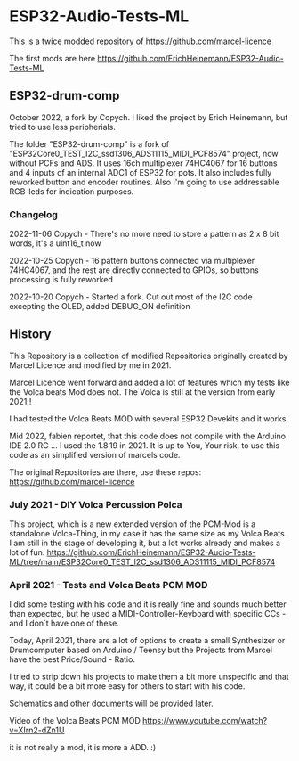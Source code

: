 # ESP32-Audio-Tests-ML
This is a twice modded repository of https://github.com/marcel-licence

The first mods are here https://github.com/ErichHeinemann/ESP32-Audio-Tests-ML

## ESP32-drum-comp
October 2022, a fork by Copych.
I liked the project by Erich Heinemann, but tried to use less peripherials.

The folder "ESP32-drum-comp" is a fork of "ESP32Core0_TEST_I2C_ssd1306_ADS11115_MIDI_PCF8574" project, now without PCFs and ADS. It uses 16ch multiplexer 74HC4067 for 16 buttons and 4 inputs of an internal ADC1 of ESP32 for pots. It also includes fully reworked button and encoder routines. Also I'm going to use addressable RGB-leds for indication purposes.


### Changelog
2022-11-06 Copych - There's no more need to store a pattern as 2 x 8 bit words, it's a uint16_t now

2022-10-25 Copych - 16 pattern buttons connected via multiplexer 74HC4067, and the rest are directly connected to GPIOs, so buttons processing is fully reworked

2022-10-20 Copych - Started a fork. Cut out most of the I2C code excepting the OLED, added DEBUG_ON definition


## History
This Repository is a collection of modified Repositories originally created by Marcel Licence and modified by me in 2021.

Marcel Licence went forward and added a lot of features which my tests like the Volca beats Mod does not. The Volca is still at the version from early 2021!!

I had tested the Volca Beats MOD with several ESP32 Devekits and it works.

Mid 2022, fabien reportet, that this code does not compile with the Arduino IDE 2.0 RC ... I used the 1.8.19 in 2021.
It is up to You, Your risk, to use this code as an simplified version of marcels code.

The original Repositories are there, use these repos:
https://github.com/marcel-licence


### July 2021 - DIY Volca Percussion <b> Polca </b>
This project, which is a new extended version of the PCM-Mod is a standalone Volca-Thing, in my case it has the same size as my Volca Beats.
I am still in the stage of developing it, but a lot works already and makes a lot of fun.
https://github.com/ErichHeinemann/ESP32-Audio-Tests-ML/tree/main/ESP32Core0_TEST_I2C_ssd1306_ADS11115_MIDI_PCF8574


### April 2021 - Tests and Volca Beats PCM MOD
I did some testing with his code and it is really fine and sounds much better than expected, but he used a MIDI-Controller-Keyboard with specific CCs - and I don´t have one of these.

Today, April 2021, there are a lot of options to create a small Synthesizer or Drumcomputer based on Arduino / Teensy but the Projects from Marcel have the best Price/Sound - Ratio.

I tried to strip down his projects to make them a bit more unspecific and that way, it could be a bit more easy for others to start with his code.

Schematics and other documents will be provided later.

Video of the Volca Beats PCM MOD
https://www.youtube.com/watch?v=XIrn2-dZn1U

it is not really a mod, it is more a ADD. :)
